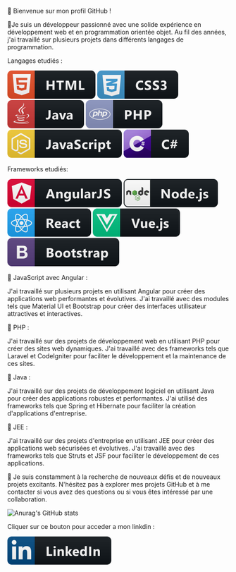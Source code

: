 👋 Bienvenue sur mon profil GitHub !

👨Je suis un développeur passionné avec une solide expérience en développement web et en programmation orientée objet. Au fil des années, j'ai travaillé sur plusieurs projets dans différents langages de programmation.

Langages etudiés :

![HTML](https://github.com/MikeCodesDotNET/ColoredBadges/raw/master/svg/dev/languages/html.svg) 
![CSS3](https://github.com/MikeCodesDotNET/ColoredBadges/raw/master/svg/dev/languages/css3.svg) 
![Java](https://github.com/MikeCodesDotNET/ColoredBadges/raw/master/svg/dev/languages/java.svg) 
![PHP](https://github.com/MikeCodesDotNET/ColoredBadges/raw/master/svg/dev/languages/php.svg) 
![JavaScript](https://github.com/MikeCodesDotNET/ColoredBadges/raw/master/svg/dev/languages/js.svg) 
![C#](https://github.com/MikeCodesDotNET/ColoredBadges/raw/master/svg/dev/languages/csharp.svg)

Frameworks etudiés:

![Angular](https://github.com/MikeCodesDotNET/ColoredBadges/raw/master/svg/dev/frameworks/angular.svg) 
![Node.js](https://github.com/MikeCodesDotNET/ColoredBadges/raw/master/svg/dev/frameworks/nodejs.svg) 
![React](https://github.com/MikeCodesDotNET/ColoredBadges/raw/master/svg/dev/frameworks/react.svg) 
![Vue.js](https://github.com/MikeCodesDotNET/ColoredBadges/raw/master/svg/dev/frameworks/vue.svg) 
![Bootstrap](https://github.com/MikeCodesDotNET/ColoredBadges/raw/master/svg/dev/frameworks/bootstrap.svg) 

🔸 JavaScript avec Angular :

J'ai travaillé sur plusieurs projets en utilisant Angular pour créer des applications web performantes et évolutives. J'ai travaillé avec des modules tels que Material UI et Bootstrap pour créer des interfaces utilisateur attractives et interactives.

🔸 PHP :

J'ai travaillé sur des projets de développement web en utilisant PHP pour créer des sites web dynamiques. J'ai travaillé avec des frameworks tels que Laravel et CodeIgniter pour faciliter le développement et la maintenance de ces sites.

🔸 Java :

J'ai travaillé sur des projets de développement logiciel en utilisant Java pour créer des applications robustes et performantes. J'ai utilisé des frameworks tels que Spring et Hibernate pour faciliter la création d'applications d'entreprise.

🔸 JEE :

J'ai travaillé sur des projets d'entreprise en utilisant JEE pour créer des applications web sécurisées et évolutives. J'ai travaillé avec des frameworks tels que Struts et JSF pour faciliter le développement de ces applications.

🚀 Je suis constamment à la recherche de nouveaux défis et de nouveaux projets excitants. N'hésitez pas à explorer mes projets GitHub et à me contacter si vous avez des questions ou si vous êtes intéressé par une collaboration.

![Anurag's GitHub stats](https://github-readme-stats.vercel.app/api?username=Thomasdelecluse&show_icons=true&theme=transparent)

Cliquer sur ce bouton pour acceder a mon linkdin :

[![LinkedIn](https://github.com/MikeCodesDotNET/ColoredBadges/raw/master/svg/social/linkedin.svg)](https://www.linkedin.com/in/thomas-delecluse/)



